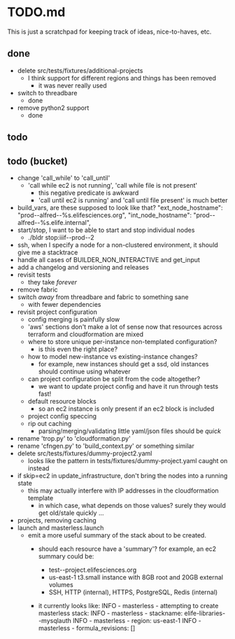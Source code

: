 # TODO.md

This is just a scratchpad for keeping track of ideas, nice-to-haves, etc.

## done

* delete src/tests/fixtures/additional-projects
    - I think support for different regions and things has been removed
        - it was never really used
* switch to threadbare
    - done
* remove python2 support
    - done

## todo

## todo (bucket)

* change 'call_while' to 'call_until'
    - 'call while ec2 is not running', 'call while file is not present'
        - this negative predicate is awkward
        - 'call until ec2 is running' and 'call until file present' is much better
* build_vars, are these supposed to look like that?
        "ext_node_hostname": "prod--alfred--%s.elifesciences.org",
        "int_node_hostname": "prod--alfred--%s.elife.internal",
* start/stop, I want to be able to start and stop individual nodes
    - ./bldr stop:iiif--prod--2
* ssh, when I specify a node for a non-clustered environment, it should give me a stacktrace
* handle all cases of BUILDER_NON_INTERACTIVE and get_input
* add a changelog and versioning and releases
* revisit tests
    - they take *forever*
* remove fabric
* switch *away* from threadbare and fabric to something sane
    - with fewer dependencies
* revisit project configuration
    - config merging is painfully slow
    - 'aws' sections don't make a lot of sense now that resources across terraform and cloudformation are mixed
    - where to store unique per-instance non-templated configuration?
        - is this even the right place?
    - how to model new-instance vs existing-instance changes?
        - for example, new instances should get a ssd, old instances should continue using whatever
    - can project configuration be split from the code altogether?
        - we want to update project config and have it run through tests fast!
    - default resource blocks
        - so an ec2 instance is only present if an ec2 block is included
    - project config speccing
    - rip out caching
        - parsing/merging/validating little yaml/json files should be *quick*
* rename 'trop.py' to 'cloudformation.py'
* rename 'cfngen.py' to 'build_context.py' or something similar
* delete src/tests/fixtures/dummy-project2.yaml
    - looks like the pattern in tests/fixtures/dummy-project.yaml caught on instead
* if skip=ec2 in update_infrastructure, don't bring the nodes into a running state
    - this may actually interfere with IP addresses in the cloudformation template
        - in which case, what depends on those values? surely they would get old/stale quickly ...
* projects, removing caching 
* launch and masterless.launch
    - emit a more useful summary of the stack about to be created. 
        - should each resource have a 'summary'? for example, an ec2 summary could be:
            * test--project.elifesciences.org
            * us-east-1 t3.small instance with 8GB root and 20GB external volumes
            * SSH, HTTP (internal), HTTPS, PostgreSQL, Redis (internal)

        - it currently looks like:
            INFO - masterless - attempting to create masterless stack:
            INFO - masterless - stackname:	elife-libraries--mysqlauth
            INFO - masterless - region:	us-east-1
            INFO - masterless - formula_revisions:	[]

